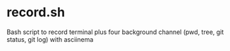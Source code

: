 # record.sh
Bash script to record terminal plus four background channel (pwd, tree, git status, git log) with asciinema
